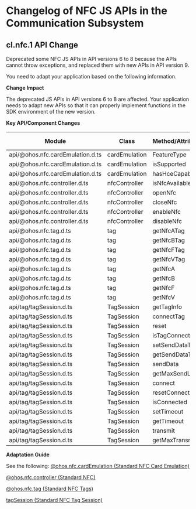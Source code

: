 # Changelog of NFC JS APIs in the Communication Subsystem

## cl.nfc.1 API Change
Deprecated some NFC JS APIs in API versions 6 to 8 because the APIs cannot throw exceptions, and replaced them with new APIs in API version 9.

You need to adapt your application based on the following information.

 **Change Impact**

The deprecated JS APIs in API versions 6 to 8 are affected. Your application needs to adapt new APIs so that it can properly implement functions in the SDK environment of the new version.

**Key API/Component Changes**

| Module                   | Class               | Method/Attribute/Enumeration/Constant                                         | Change Type|
| ------------------------- | ------------------- | ------------------------------------------------------------ | -------- |
| api/@ohos.nfc.cardEmulation.d.ts        | cardEmulation         | FeatureType  | Deprecated    |
| api/@ohos.nfc.cardEmulation.d.ts        | cardEmulation         | isSupported  | Deprecated    |
| api/@ohos.nfc.cardEmulation.d.ts        | cardEmulation         | hasHceCapability  | Added    |
| api/@ohos.nfc.controller.d.ts        | nfcController         | isNfcAvailable  | Deprecated    |
| api/@ohos.nfc.controller.d.ts        | nfcController         | openNfc  | Deprecated    |
| api/@ohos.nfc.controller.d.ts        | nfcController         | closeNfc  | Deprecated    |
| api/@ohos.nfc.controller.d.ts        | nfcController         | enableNfc  | Added    |
| api/@ohos.nfc.controller.d.ts        | nfcController         | disableNfc  | Added    |
| api/@ohos.nfc.tag.d.ts        | tag         | getNfcATag  | Deprecated    |
| api/@ohos.nfc.tag.d.ts        | tag         | getNfcBTag  | Deprecated    |
| api/@ohos.nfc.tag.d.ts        | tag         | getNfcFTag  | Deprecated    |
| api/@ohos.nfc.tag.d.ts        | tag         | getNfcVTag  | Deprecated    |
| api/@ohos.nfc.tag.d.ts        | tag         | getNfcA  | Added    |
| api/@ohos.nfc.tag.d.ts        | tag         | getNfcB  | Added    |
| api/@ohos.nfc.tag.d.ts        | tag         | getNfcF  | Added    |
| api/@ohos.nfc.tag.d.ts        | tag         | getNfcV  | Added    |
| api/tag/tagSession.d.ts        | TagSession          | getTagInfo  | Deprecated    |
| api/tag/tagSession.d.ts        | TagSession          | connectTag  | Deprecated    |
| api/tag/tagSession.d.ts        | TagSession          | reset  | Deprecated    |
| api/tag/tagSession.d.ts        | TagSession          | isTagConnected  | Deprecated    |
| api/tag/tagSession.d.ts        | TagSession          | setSendDataTimeout  | Deprecated    |
| api/tag/tagSession.d.ts        | TagSession          | getSendDataTimeout  | Deprecated    |
| api/tag/tagSession.d.ts        | TagSession          | sendData  | Deprecated    |
| api/tag/tagSession.d.ts        | TagSession          | getMaxSendLength  | Deprecated    |
| api/tag/tagSession.d.ts        | TagSession          | connect  | Added    |
| api/tag/tagSession.d.ts        | TagSession          | resetConnection  | Added    |
| api/tag/tagSession.d.ts        | TagSession          | isConnected  | Added    |
| api/tag/tagSession.d.ts        | TagSession          | setTimeout  | Added    |
| api/tag/tagSession.d.ts        | TagSession          | getTimeout  | Added    |
| api/tag/tagSession.d.ts        | TagSession          | transmit  | Added    |
| api/tag/tagSession.d.ts        | TagSession          | getMaxTransmitSize  | Added    |

**Adaptation Guide**

See the following:
[@ohos.nfc.cardEmulation (Standard NFC Card Emulation)](../../../application-dev/reference/apis/js-apis-cardEmulation.md)

[@ohos.nfc.controller (Standard NFC)](../../../application-dev/reference/apis/js-apis-nfcController.md)

[@ohos.nfc.tag (Standard NFC Tags)](../../../application-dev/reference/apis/js-apis-nfcTag.md)

[tagSession (Standard NFC Tag Session)](../../../application-dev/reference/apis/js-apis-tagSession.md)


